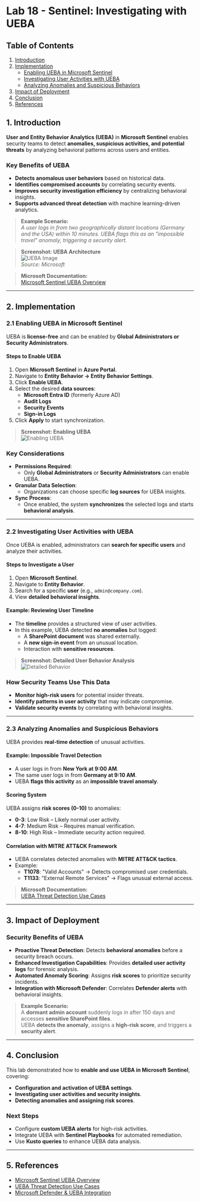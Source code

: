 # Lab 18 - Sentinel: Investigating with UEBA

## Table of Contents
1. [Introduction](#1-introduction)
2. [Implementation](#2-implementation)
   - [Enabling UEBA in Microsoft Sentinel](#21-enabling-ueba-in-microsoft-sentinel)
   - [Investigating User Activities with UEBA](#22-investigating-user-activities-with-ueba)
   - [Analyzing Anomalies and Suspicious Behaviors](#23-analyzing-anomalies-and-suspicious-behaviors)
3. [Impact of Deployment](#3-impact-of-deployment)
4. [Conclusion](#4-conclusion)
5. [References](#5-references)

## 1. Introduction

**User and Entity Behavior Analytics (UEBA)** in **Microsoft Sentinel** enables security teams to detect **anomalies, suspicious activities, and potential threats** by analyzing behavioral patterns across users and entities.

### **Key Benefits of UEBA**
- **Detects anomalous user behaviors** based on historical data.
- **Identifies compromised accounts** by correlating security events.
- **Improves security investigation efficiency** by centralizing behavioral insights.
- **Supports advanced threat detection** with machine learning-driven analytics.

> **Example Scenario:**  
> *A user logs in from two geographically distant locations (Germany and the USA) within 10 minutes. UEBA flags this as an "impossible travel" anomaly, triggering a security alert.*

> **Screenshot: UEBA Architecture**  
> ![UEBA Image](https://i.imgur.com/7Um5c6I.png)  
> *Source: Microsoft*

> **Microsoft Documentation:**  
> [Microsoft Sentinel UEBA Overview](https://learn.microsoft.com/en-us/azure/sentinel/identify-threats-with-entity-behavior-analytics)

---

## 2. Implementation

### 2.1 Enabling UEBA in Microsoft Sentinel

UEBA is **license-free** and can be enabled by **Global Administrators or Security Administrators**.

#### **Steps to Enable UEBA**
1. Open **Microsoft Sentinel** in **Azure Portal**.
2. Navigate to **Entity Behavior → Entity Behavior Settings**.
3. Click **Enable UEBA**.
4. Select the desired **data sources**:
   - **Microsoft Entra ID** (formerly Azure AD)
   - **Audit Logs**
   - **Security Events**
   - **Sign-in Logs**
5. Click **Apply** to start synchronization.

> **Screenshot: Enabling UEBA**  
> ![Enabling UEBA](https://i.imgur.com/uB1SyfK.png)

### **Key Considerations**
- **Permissions Required**:  
  - Only **Global Administrators** or **Security Administrators** can enable UEBA.
- **Granular Data Selection**:  
  - Organizations can choose specific **log sources** for UEBA insights.
- **Sync Process**:  
  - Once enabled, the system **synchronizes** the selected logs and starts **behavioral analysis**.

---

### 2.2 Investigating User Activities with UEBA

Once UEBA is enabled, administrators can **search for specific users** and analyze their activities.

#### **Steps to Investigate a User**
1. Open **Microsoft Sentinel**.
2. Navigate to **Entity Behavior**.
3. Search for a specific **user** (e.g., `admin@company.com`).
4. View **detailed behavioral insights**.

#### **Example: Reviewing User Timeline**
- The **timeline** provides a structured view of user activities.
- In this example, UEBA detected **no anomalies** but logged:
  - A **SharePoint document** was shared externally.
  - A **new sign-in event** from an unusual location.
  - Interaction with **sensitive resources**.

> **Screenshot: Detailed User Behavior Analysis**  
> ![Detailed Behavior](https://i.imgur.com/uPTPAVy.png)

### **How Security Teams Use This Data**
- **Monitor high-risk users** for potential insider threats.
- **Identify patterns in user activity** that may indicate compromise.
- **Validate security events** by correlating with behavioral insights.

---

### 2.3 Analyzing Anomalies and Suspicious Behaviors

UEBA provides **real-time detection** of unusual activities.

#### **Example: Impossible Travel Detection**
- A user logs in from **New York at 9:00 AM**.
- The same user logs in from **Germany at 9:10 AM**.
- UEBA **flags this activity** as an **impossible travel anomaly**.

#### **Scoring System**
UEBA assigns **risk scores (0-10)** to anomalies:
- **0-3**: Low Risk – Likely normal user activity.
- **4-7**: Medium Risk – Requires manual verification.
- **8-10**: High Risk – Immediate security action required.

#### **Correlation with MITRE ATT&CK Framework**
- UEBA correlates detected anomalies with **MITRE ATT&CK tactics**.
- Example:  
  - **T1078**: "Valid Accounts" → Detects compromised user credentials.
  - **T1133**: "External Remote Services" → Flags unusual external access.

> **Microsoft Documentation:**  
> [UEBA Threat Detection Use Cases](https://learn.microsoft.com/en-us/azure/sentinel/identify-threats-with-entity-behavior-analytics)

---

## 3. Impact of Deployment

### **Security Benefits of UEBA**
- **Proactive Threat Detection**: Detects **behavioral anomalies** before a security breach occurs.
- **Enhanced Investigation Capabilities**: Provides **detailed user activity logs** for forensic analysis.
- **Automated Anomaly Scoring**: Assigns **risk scores** to prioritize security incidents.
- **Integration with Microsoft Defender**: Correlates **Defender alerts** with behavioral insights.

> **Example Scenario:**  
> A **dormant admin account** suddenly logs in after 150 days and accesses **sensitive SharePoint files**.  
> UEBA **detects the anomaly**, assigns a **high-risk score**, and triggers a **security alert**.

---

## 4. Conclusion

This lab demonstrated how to **enable and use UEBA in Microsoft Sentinel**, covering:
- **Configuration and activation of UEBA settings**.
- **Investigating user activities and security insights**.
- **Detecting anomalies and assigning risk scores**.

### **Next Steps**
- Configure **custom UEBA alerts** for high-risk activities.
- Integrate UEBA with **Sentinel Playbooks** for automated remediation.
- Use **Kusto queries** to enhance UEBA data analysis.

---

## 5. References

- [Microsoft Sentinel UEBA Overview](https://learn.microsoft.com/en-us/azure/sentinel/identify-threats-with-entity-behavior-analytics)
- [UEBA Threat Detection Use Cases](https://learn.microsoft.com/en-us/azure/sentinel/identify-threats-with-entity-behavior-analytics)
- [Microsoft Defender & UEBA Integration](https://learn.microsoft.com/en-us/azure/sentinel/threat-intelligence-integration)
